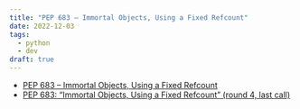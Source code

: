 ```yaml
---
title: "PEP 683 – Immortal Objects, Using a Fixed Refcount"
date: 2022-12-03
tags:
  - python
  - dev
draft: true
---
```


- [PEP 683 – Immortal Objects, Using a Fixed Refcount](https://peps.python.org/pep-0683)
- [PEP 683: “Immortal Objects, Using a Fixed Refcount” (round 4, last call)](https://discuss.python.org/t/pep-683-immortal-objects-using-a-fixed-refcount-round-4-last-call/18183)

